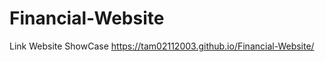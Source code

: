 # Financial-Website



Link Website ShowCase 
<a href="https://tam02112003.github.io/Financial-Website/">
https://tam02112003.github.io/Financial-Website/
</a>
